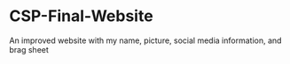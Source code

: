 # CSP-Final-Website
An improved website with my name, picture, social media information, and brag sheet
